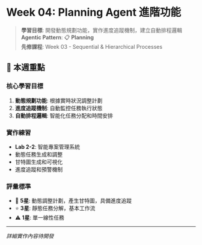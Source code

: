 # Week 04: Planning Agent 進階功能

> **學習目標**: 開發動態規劃功能，實作進度追蹤機制，建立自動排程邏輯  
> **Agentic Pattern**: 📋 **Planning**  
> **先修課程**: Week 03 - Sequential & Hierarchical Processes

## 🎯 本週重點

### 核心學習目標
1. **動態規劃功能**: 根據實時狀況調整計劃
2. **進度追蹤機制**: 自動監控任務執行狀態
3. **自動排程邏輯**: 智能化任務分配和時間安排

### 實作練習
- **Lab 2-2**: 智能專案管理系統
- 動態任務生成和調整
- 甘特圖生成和可視化
- 進度追蹤和預警機制

### 評量標準
- 🌟 **5星**: 動態調整計劃，產生甘特圖，具備進度追蹤
- ⭐ **3星**: 靜態任務分解，基本工作流
- ⚠️ **1星**: 單一線性任務

---
*詳細實作內容待開發*